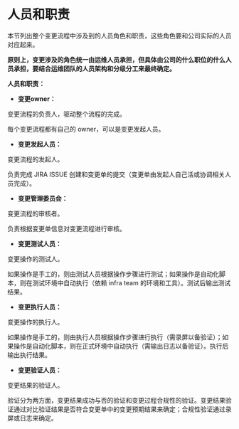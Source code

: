 # 人员和职责

本节列出整个变更流程中涉及到的人员角色和职责，这些角色要和公司实际的人员对应起来。

**原则上，变更涉及的角色统一由运维人员承担，但具体由公司的什么职位的什么人员承担，要结合运维团队的人员架构和分级分工来最终确定。**

**人员和职责：**

* **变更owner：**

 变更流程的负责人，驱动整个流程的完成。
 
 每个变更流程都有自己的 owner，可以是变更发起人员。

* **变更发起人员：**

 变更流程的发起人。
 
 负责完成 JIRA ISSUE 创建和变更单的提交（变更单由发起人自己活或协调相关人员完成）。

* **变更管理委员会：**

 变更流程的审核者。
 
 负责根据变更单信息对变更流程进行审核。

* **变更测试人员：**
 
 变更操作的测试人。
 
 如果操作是手工的，则由测试人员根据操作步骤进行测试；如果操作是自动化脚本，则在测试环境中自动执行（依赖 infra team 的环境和工具）。测试后输出测试结果。

* **变更执行人员：**

 变更操作的执行人。
 
 如果操作是手工的，则由执行人员根据操作步骤进行执行（需录屏以备验证）；如果操作是自动化脚本，则在正式环境中自动执行（需输出日志以备验证）。执行后输出执行结果。

* **变更验证人员：**

 变更结果的验证人。
 
 验证分为两方面，变更结果成功与否的验证和变更过程合规性的验证。变更结果验证通过对比验证结果是否符合变更单中的变更预期结果来确定；合规性验证通过录屏或日志来确定。
